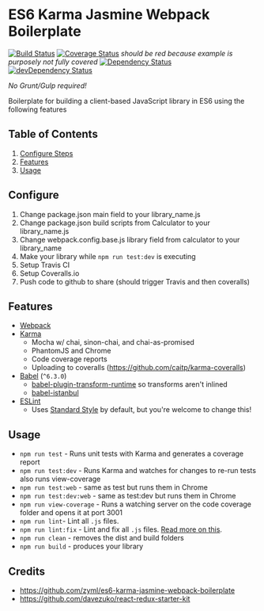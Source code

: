 # ES6 Karma Jasmine Webpack Boilerplate
[![Build Status](https://travis-ci.org/CurtisHumphrey/es6-library-boilerplate.svg?branch=master)](https://travis-ci.org/CurtisHumphrey/es6-library-boilerplate)
[![Coverage Status](https://coveralls.io/repos/github/CurtisHumphrey/es6-library-boilerplate/badge.svg?branch=master)](https://coveralls.io/github/CurtisHumphrey/es6-library-boilerplate?branch=master) _should be red because example is purposely not fully covered_
[![Dependency Status](https://david-dm.org/CurtisHumphrey/es6-library-boilerplate.svg)](https://david-dm.org/CurtisHumphrey/es6-library-boilerplate)
[![devDependency Status](https://david-dm.org/CurtisHumphrey/es6-library-boilerplate/dev-status.svg)](https://david-dm.org/CurtisHumphrey/es6-library-boilerplate#info=devDependencies)



_No Grunt/Gulp required!_

Boilerplate for building a client-based JavaScript library in ES6 using the following features

Table of Contents
-----------------
1. [Configure Steps](#configure)
1. [Features](#features)
1. [Usage](#usage)


Configure
---------

1. Change package.json main field to your library_name.js
2. Change package.json build scripts from Calculator to your library_name.js
3. Change webpack.config.base.js library field from calculator to your library_name
4. Make your library while `npm run test:dev` is executing
5. Setup Travis CI
6. Setup Coveralls.io
7. Push code to github to share (should trigger Travis and then coveralls)

Features
--------

* [Webpack](https://github.com/webpack/webpack)
* [Karma](https://github.com/karma-runner/karma)
  * Mocha w/ chai, sinon-chai, and chai-as-promised
  * PhantomJS and Chrome
  * Code coverage reports
  * Uploading to coveralls (https://github.com/caitp/karma-coveralls)
* [Babel](https://github.com/babel/babel) (`^6.3.0`)
  * [babel-plugin-transform-runtime](https://www.npmjs.com/package/babel-plugin-transform-runtime) so transforms aren't inlined
  * [babel-istanbul](https://github.com/ambitioninc/babel-istanbul)
* [ESLint](http://eslint.org)
  * Uses [Standard Style](https://github.com/feross/standard) by default, but you're welcome to change this!

Usage
-----
* `npm run test` - Runs unit tests with Karma and generates a coverage report
* `npm run test:dev` - Runs Karma and watches for changes to re-run tests also runs view-coverage
* `npm run test:web` - same as test but runs them in Chrome
* `npm run test:dev:web` - same as test:dev but runs them in Chrome
* `npm run view-coverage` - Runs a watching server on the code coverage folder and opens it at port 3001
* `npm run lint`- Lint all `.js` files.
* `npm run lint:fix` - Lint and fix all `.js` files. [Read more on this](http://eslint.org/docs/user-guide/command-line-interface.html#fix).
* `npm run clean` - removes the dist and build folders
* `npm run build` - produces your library



## Credits
* https://github.com/zyml/es6-karma-jasmine-webpack-boilerplate
* https://github.com/davezuko/react-redux-starter-kit
